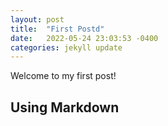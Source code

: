 ```yaml
---
layout: post
title:  "First Postd"
date:   2022-05-24 23:03:53 -0400
categories: jekyll update
---
```


Welcome to my first post!

## Using Markdown
